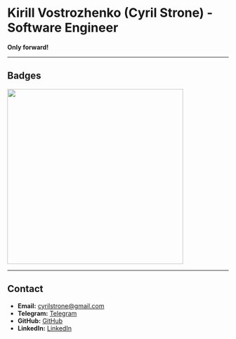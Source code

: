# Kirill Vostrozhenko (Cyril Strone) - Software Engineer

**Only forward!**

---

## Badges

<img src="https://www.codewars.com/users/CyrilStrone/badges/large" width="400">

---

## Contact

- **Email:** cyrilstrone@gmail.com
- **Telegram:** [Telegram](https://t.me/cyrilstrone)
- **GitHub:** [GitHub](https://github.com/CyrilStrone)
- **LinkedIn:** [LinkedIn](https://linkedin.com/in/cyrilstrone)
